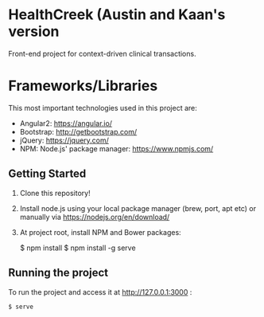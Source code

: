 # HealthCreek (Austin and Kaan's version

Front-end project for context-driven clinical transactions.

# Frameworks/Libraries

This most important technologies used in this project are:


* Angular2: https://angular.io/
* Bootstrap: http://getbootstrap.com/
* jQuery: https://jquery.com/
* NPM: Node.js' package manager: https://www.npmjs.com/

## Getting Started

1. Clone this repository!
1. Install node.js using your local package manager (brew, port, apt etc) or manually via https://nodejs.org/en/download/
1. At project root, install NPM and Bower packages:

    $ npm install
	$ npm install -g serve


## Running the project

To run the project and access it at http://127.0.0.1:3000 :

    $ serve
